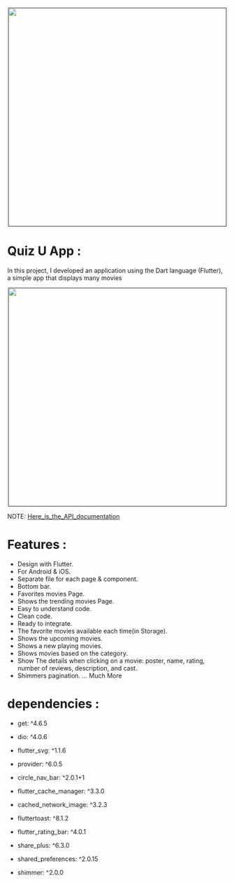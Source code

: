 <p align="center">
    <a href="">
        <img src="./example/poster.png" height="500px">
    </a>
</p>

# Quiz U App :

In this project, I developed an application using the Dart language (Flutter), a simple app that displays many movies

<p align="center">
    <a href="">
        <img src="./example/poster2.png" height="500px">
    </a>
</p>

NOTE: [Here_is_the_API_documentation](https://developers.themoviedb.org/3/movies/get-movie-details)

# Features :

 - Design with Flutter.
 - For Android & iOS.
 - Separate file for each page & component.
 - Bottom bar.
 - Favorites movies Page.
 - Shows the trending movies Page.
 - Easy to understand code.
 - Clean code.
 - Ready to integrate.
 - The favorite movies available each time(in Storage).
 - Shows the upcoming movies.
 - Shows a new playing movies.
 - Shows movies based on the category.
 - Show The details when clicking on a movie: poster, name, rating, number of reviews, description, and cast.
 - Shimmers pagination.
    ... Much More

# dependencies :

- get: ^4.6.5

- dio: ^4.0.6

- flutter_svg: ^1.1.6

- provider: ^6.0.5

- circle_nav_bar: ^2.0.1+1

- flutter_cache_manager: ^3.3.0

- cached_network_image: ^3.2.3

- fluttertoast: ^8.1.2

- flutter_rating_bar: ^4.0.1

- share_plus: ^6.3.0

- shared_preferences: ^2.0.15

- shimmer: ^2.0.0
